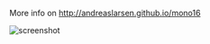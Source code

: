 More info on http://andreaslarsen.github.io/mono16

![screenshot](https://github.com/larsenwork/mono16/raw/gh-pages/mono16square.png)
